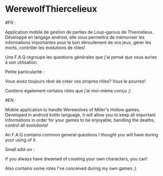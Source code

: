 # WerewolfThiercelieux

#FR :

Application mobile de gestion de parties de Loup-garous de Thiercelieux. Développé en langage android, elle vous permettra de mémoriser les informations importantes
pour le bon déroulement de vos jeux, gérer les morts, contrôler les évolutions de rôles!

Une F.A.Q regroupe les questions générales que j'ai pensé que vous auriez à son utilisation.

Petite particularité :

Vous aviez toujours rêvé de créer vos propres rôles? Vous le pourrez!

Contiens également certains rôles que j'ai moi-même conçu ;)

#EN :

Mobile application to handle Werewolves of Miller's Hollow games. Developed in android kotlin language, it will allow you to keep all important informations
in order for your games to be enjoyable, handling the deaths, control all evolutions!

An F.A.Q contains common general questions I thought you will have during your using of it.

Small add-on :

If you always have dreamed of creating your own characters, you can!

Also contains some roles I've conceived during my own games ;)